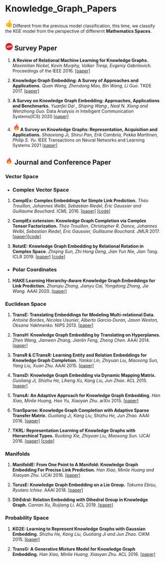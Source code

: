 # Knowledge_Graph_Papers

<img src=https://github.com/kgspace/KG_papers/blob/main/images/thumb.png width="25" height="25" >Different from the previous model classification, this time, we classify the KGE model from the perspective of differernt **Mathematics Spaces**.

## <img src="https://github.com/kgspace/KG_papers/blob/main/images/new.png" width="25" height="25"> Survey Paper

1. **A Review of Relational Machine Learning for Knowledge Graphs.**
*Maximilian Nickel, Kevin Murphy, Volker Tresp, Evgeniy Gabrilovich.* Proceedings of the IEEE 2016. [[paper]](https://arxiv.org/pdf/1503.00759.pdf)

1. **Knowledge Graph Embedding: A Survey of Approaches and Applications.**
*Quan Wang, Zhendong Mao, Bin Wang, Li Guo.* TKDE 2017.  [[paper]](http://ieeexplore.ieee.org/abstract/document/8047276/)

1. **A Survey on Knowledge Graph Embedding: Approaches, Applications and Benchmarks.** *Yuanfei Dai , Shiping Wang , Neal N. Xiong  and Wenzhong Guo.* Data Analysis in Intelligent Communication Systems(ICS) 2020 [[paper]](https://www.mdpi.com/2079-9292/9/5/750)

1. <img src="https://github.com/kgspace/KG_papers/blob/main/images/hot.png" width="25" height="25" >**A Survey on Knowledge Graphs: Representation, Acquisition and Applications.** 
*Shaoxiong Ji, Shirui Pan, Erik Cambria, Pekka Marttinen, Philip S. Yu.*  IEEE Transactions on Neural Networks and Learning Systems 2021 [[paper]](https://arxiv.org/abs/2002.00388)






## <img src="https://github.com/kgspace/KG_papers/blob/main/images/hot.png" width="25" height="25"> Journal and Conference Paper

### Vector Space
- ### Complex Vector Space
1. **ComplEx: Complex Embeddings for Simple Link Prediction.**
*Théo Trouillon, Johannes Welbl, Sebastian Riedel, Éric Gaussier and Guillaume Bouchard.* ICML 2016. [[paper]](http://proceedings.mlr.press/v48/trouillon16.pdf) [[code]](https://github.com/ttrouill/complex)

1. **ComplEx extension: Knowledge Graph Completion via Complex Tensor Factorization.**
*Théo Trouillon, Christopher R. Dance, Johannes Welbl, Sebastian Riedel, Éric Gaussier, Guillaume Bouchard.* JMLR 2017. [[paper]](https://arxiv.org/pdf/1702.06879.pdf)[[code]](https://github.com/ttrouill/complex)

1. **RotatE: Knowledge Graph Embedding by Relational Rotation in Complex Space.**
*Zhiqing Sun, Zhi Hong Deng, Jian Yun Nie, Jian Tang.* ICLR 2019. [[paper]](https://openreview.net/pdf?id=HkgEQnRqYQ) [[code]](https://github.com/DeepGraphLearning/KnowledgeGraphEmbedding)


- ### Polar Coordinates

1. **HAKE:Learning Hierarchy-Aware Knowledge Graph Embeddings for Link Prediction.**
*Zhanqiu Zhang, Jianyu Cai, Yongdong Zhang, Jie Wang.* AAAI 2020. [[paper]](https://arxiv.org/abs/1911.09419)



### Euclidean Space
1. **TransE: Translating Embeddings for Modeling Multi-relational Data.**
*Antoine Bordes, Nicolas Usunier, Alberto Garcia-Duran, Jason Weston, Oksana Yakhnenko.*  NIPS 2013. [[paper]](http://papers.nips.cc/paper/5071-translating-embeddings-for-modeling-multi-relational-data.pdf) 
	

1. **TransH: Knowledge Graph Embedding by Translating on Hyperplanes.**
*Zhen Wang, Jianwen Zhang, Jianlin Feng, Zheng Chen.* AAAI 2014. [[paper]](http://www.aaai.org/ocs/index.php/AAAI/AAAI14/paper/viewFile/8531/8546)
	
1. **TransR & CTransR: Learning Entity and Relation Embeddings for Knowledge Graph Completion.**
*Yankai Lin, Zhiyuan Liu, Maosong Sun, Yang Liu, Xuan Zhu.* AAAI 2015. [[paper]](http://www.aaai.org/ocs/index.php/AAAI/AAAI15/paper/download/9571/9523/) 

1. **TransD: Knowledge Graph Embedding via Dynamic Mapping Matrix.**
*Guoliang Ji, Shizhu He, Liheng Xu, Kang Liu, Jun Zhao.* ACL 2015. [[paper]](http://anthology.aclweb.org/P/P15/P15-1067.pdf) 

1. **TransA: An Adaptive Approach for Knowledge Graph Embedding.**
*Han Xiao, Minlie Huang, Hao Yu, Xiaoyan Zhu.* arXiv 2015. [[paper]](https://arxiv.org/pdf/1509.05490.pdf)

1. **TranSparse: Knowledge Graph Completion with Adaptive Sparse Transfer Matrix.**
*Guoliang Ji, Kang Liu, Shizhu He, Jun Zhao.* AAAI 2016. [[paper]](http://www.aaai.org/ocs/index.php/AAAI/AAAI16/paper/download/11982/11693)

1. **TKRL: Representation Learning of Knowledge Graphs with Hierarchical Types.**
*Ruobing Xie, Zhiyuan Liu, Maosong Sun.* IJCAI 2016. [[paper]](http://www.thunlp.org/~lzy/publications/ijcai2016_tkrl.pdf) [[code]](https://github.com/thunlp/TKRL)



### Manifolds
1. **ManifoldE: From One Point to A Manifold: Knowledge Graph Embedding For Precise Link Prediction.**
*Han Xiao, Minlie Huang and Xiaoyan Zhu.* IJCAI 2016. [[paper]](https://arxiv.org/pdf/1512.04792.pdf)

1. **TorusE: Knowledge Graph Embedding on a Lie Group.**
*Takuma Ebisu, Ryutaro Ichise.* AAAI 2018. [[paper]](https://aaai.org/ocs/index.php/AAAI/AAAI18/paper/viewPDFInterstitial/16227/15885)

1. **DihEdral: Relation Embedding with Dihedral Group in Knowledge Graph.**
*Canran Xu, Ruijiang Li.* ACL 2019. [[paper]](https://arxiv.org/abs/1906.00687)

### Probability Space
1. **KG2E: Learning to Represent Knowledge Graphs with Gaussian Embedding.**
*Shizhu He, Kang Liu, Guoliang Ji and Jun Zhao.* CIKM 2015. [[paper]](https://pdfs.semanticscholar.org/941a/d7796cb67637f88db61e3d37a47ab3a45707.pdf)

1. **TransG: A Generative Mixture Model for Knowledge Graph Embedding.**
*Han Xiao, Minlie Huang, Xiaoyan Zhu.* ACL 2016. [[paper]](http://www.aclweb.org/anthology/P16-1219)





